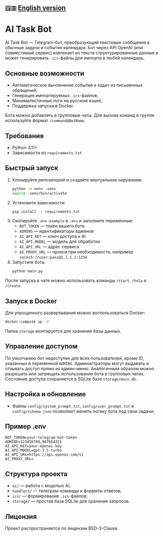 ## 🇬🇧  [English version](https://github.com/trottling/AI-Task-Bot-EN)

# AI Task Bot

AI Task Bot — Telegram-бот, преобразующий текстовые сообщения в обычные задачи и события календаря. Бот через API OpenAI (или совместимый сервис) извлекает из текста структурированные данные и может генерировать `.ics`-файлы для импорта в любой календарь.

## Основные возможности

- Автоматическое вычленение событий и задач из письменных обращений;
- Генерация импортируемых `.ics`-файлов;
- Минималистичные логи на русском языке;
- Поддержка запуска в Docker.

Бота можно добавлять в групповые чаты. Для вызова команд в группе используйте
формат `/command@BotName`.

## Требования

- Python 3.11+
- Зависимости из `requirements.txt`

## Быстрый запуск

1. Клонируйте репозиторий и создайте виртуальное окружение:
   ```bash
   python -m venv .venv
   source .venv/bin/activate
   ```
2. Установите зависимости:
   ```bash
   pip install -r requirements.txt
   ```
3. Скопируйте `.env.example` в `.env` и заполните переменные:
   - `BOT_TOKEN` — токен вашего бота
   - `ADMINS` — идентификаторы админов
   - `AI_API_KEY` — ключ доступа к AI
   - `AI_API_MODEL` — модель для обработки
   - `AI_API_URL` — адрес сервиса
   - `AI_PROXY_URL` — прокси при необходимости, например `socks5://user:pass@1.1.1.1:1234`
4. Запустите бота:
   ```bash
   python main.py
   ```

После запуска в чате можно использовать команды `/start`, `/help` и `/create`.

## Запуск в Docker

Для упрощенного развертывания можно воспользоваться Docker:

```bash
docker-compose up -d
```

Папка `storage` монтируется для хранения базы данных.

## Управление доступом

По умолчанию бот недоступен для всех пользователей, кроме ID, указанных в
переменной `ADMINS`. Администраторы могут выдавать и отзывать доступ прямо из
админ-меню. Аналогичным образом можно разрешать или запрещать использование бота в групповых чатах. Состояние доступа сохраняется в SQLite базе `storage/main.db`.

## Настройка и обновление

- Файлы `config/system_prompt.txt`, `config/user_prompt.txt` и `config/schema.json` позволяют менять логику бота под свои задачи;

## Пример .env

```env
BOT_TOKEN=your-telegram-bot-token
ADMINS=123456789,987654321
AI_API_KEY=your-openai-key
AI_API_MODEL=gpt-3.5-turbo
AI_API_URL=https://api.openai.com/v1
AI_PROXY_URL=
```

## Структура проекта

- `ai/` — работа с моделью AI;
- `handlers/` — телеграм-команды и форматы ответов;
- `ics/` — формирование `.ics`-файлов;
- `storage/` — простая база SQLite для хранения запросов.

## Лицензия

Проект распространяется по лицензии BSD-3-Clause.

